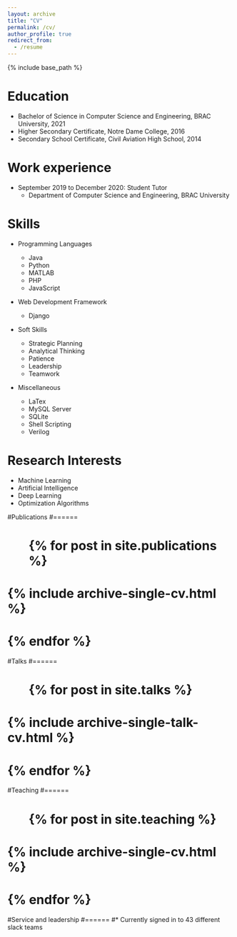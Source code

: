 ```yaml
---
layout: archive
title: "CV"
permalink: /cv/
author_profile: true
redirect_from:
  - /resume
---
```


{% include base_path %}

Education
======
* Bachelor of Science in Computer Science and Engineering, BRAC University, 2021
* Higher Secondary Certificate, Notre Dame College, 2016
* Secondary School Certificate, Civil Aviation High School, 2014

Work experience
======
* September 2019 to December 2020: Student Tutor
  * Department of Computer Science and Engineering, BRAC University
  
Skills
======
* Programming Languages
  * Java
  * Python
  * MATLAB
  * PHP
  * JavaScript
  
* Web Development Framework
  * Django
  
* Soft Skills
  * Strategic Planning  
  * Analytical Thinking
  * Patience
  * Leadership
  * Teamwork

* Miscellaneous
  * LaTex  
  * MySQL Server
  * SQLite
  * Shell Scripting
  * Verilog

Research Interests
======
* Machine Learning
* Artificial Intelligence
* Deep Learning
* Optimization Algorithms
  
#Publications
#======
#  <ul>{% for post in site.publications %}
#    {% include archive-single-cv.html %}
#  {% endfor %}</ul>
  
#Talks
#======
#  <ul>{% for post in site.talks %}
#    {% include archive-single-talk-cv.html %}
#  {% endfor %}</ul>
  
#Teaching
#======
#  <ul>{% for post in site.teaching %}
#    {% include archive-single-cv.html %}
#  {% endfor %}</ul>
  
#Service and leadership
#======
#* Currently signed in to 43 different slack teams
